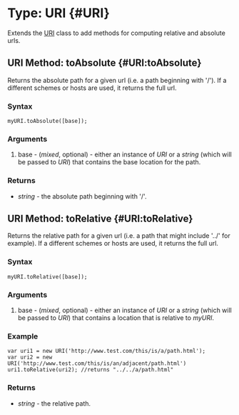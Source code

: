 Type: URI {#URI}
==================

Extends the [URI][] class to add methods for computing relative and absolute urls.

URI Method: toAbsolute {#URI:toAbsolute}
----------------------------------------

Returns the absolute path for a given url (i.e. a path beginning with '/'). If a different schemes or hosts are used, it returns the full url.

### Syntax

	myURI.toAbsolute([base]);

### Arguments

1. base - (*mixed*, optional) - either an instance of *URI* or a *string* (which will be passed to *URI*) that contains the base location for the path.

### Returns

* *string* - the absolute path beginning with '/'.

URI Method: toRelative {#URI:toRelative}
----------------------------------------

Returns the relative path for a given url (i.e. a path that might include '../' for example). If a different schemes or hosts are used, it returns the full url.

### Syntax

	myURI.toRelative([base]);

### Arguments

1. base - (*mixed*, optional) - either an instance of *URI* or a *string* (which will be passed to *URI*) that contains a location that is relative to *myURI*.

### Example

	var uri1 = new URI('http://www.test.com/this/is/a/path.html');
	var uri2 = new URI('http://www.test.com/this/is/an/adjacent/path.html')
	uri1.toRelative(uri2); //returns "../../a/path.html"

### Returns

* *string* - the relative path.

[URI]: /more/Types/URI
